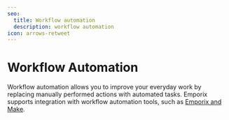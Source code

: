 ```yaml
---
seo:
  title: Workflow automation
  description: workflow automation
icon: arrows-retweet
---
```


# Workflow Automation

Workflow automation allows you to improve your everyday work by replacing manually performed actions with automated tasks.
Emporix supports integration with workflow automation tools, such as [Emporix and Make](emporix-and-make).